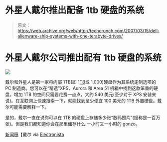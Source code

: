 # 外星人戴尔推出配备 1tb 硬盘的系统

> 原文：<https://web.archive.org/web/http://techcrunch.com/2007/03/15/dell-alienware-ship-systems-with-one-terabyte-drives/>

# 外星人戴尔公司推出配有 1tb 硬盘的系统

![](img/8fe20770d9d1a4763c078ca4272f9bc0.png)

戴尔和外星人是第一家将内部 1TB(即 1[TB](https://web.archive.org/web/20210228050351/http://en.wikipedia.org/wiki/Terabyte)或 1,000)硬盘作为其系统定制选项的 PC 制造商。您可以在“精选”XPS、Aurora 和 Area 51 机箱中找到这款笨重的硬盘。增加 1TB 的空间只需要花费一点点，大约 540 美元(至少对于 XPS 安装来说)。在互联网上快速搜索一下，就能找到至少便宜 100 美元的 1TB 外置硬盘。戴尔可能需要解释一下。

是的，戴尔一直在说你可以在 1TB 的硬盘上存储多少张“数码照片”(据称是一百万张)。但是我们都知道你会在那里储存什么:一小时又一小时的 gonzo。

[新闻稿](https://web.archive.org/web/20210228050351/http://www.dell.com/content/topics/global.aspx/corp/pressoffice/en/2007/2007_03_13_rr_000?c=us&l=en&s=corp)【戴尔 via [Electronista](https://web.archive.org/web/20210228050351/http://www.electronista.com/articles/07/03/14/1tb.drives.in.dells/)
